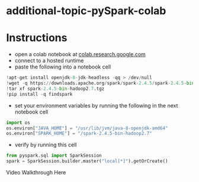 # additional-topic-pySpark-colab

# Instructions
* open a colab notebook at [colab.research.google.com](colab.research.google.com)
* connect to a hosted runtime
* paste the following into a notebook cell
 ```python
 !apt-get install openjdk-8-jdk-headless -qq > /dev/null
 !wget -q https://downloads.apache.org/spark/spark-2.4.5/spark-2.4.5-bin-hadoop2.7.tgz
 !tar xf spark-2.4.5-bin-hadoop2.7.tgz
 !pip install -q findspark
 ```
* set your environment variables by running the following in the next notebook cell
 ```python
 import os
 os.environ["JAVA_HOME"] = "/usr/lib/jvm/java-8-openjdk-amd64"
 os.environ["SPARK_HOME"] = "/spark-2.4.5-bin-hadoop2.7"
 ```
* verify by running this cell
 ```python
 from pyspark.sql import SparkSession
 spark = SparkSession.builder.master("local[*]").getOrCreate()
```

Video Walkthrough Here
